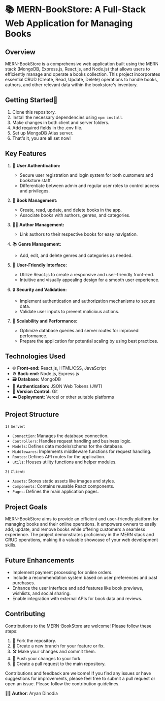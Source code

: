 # 📚 MERN-BookStore: A Full-Stack Web Application for Managing Books

## Overview

MERN-BookStore is a comprehensive web application built using the MERN stack (MongoDB, Express.js, React.js, and Node.js) that allows users to efficiently manage and operate a books collection. This project incorporates essential CRUD (Create, Read, Update, Delete) operations to handle books, authors, and other relevant data within the bookstore's inventory.

## Getting Started🚀 

1. Clone this repository.
2. Install the necessary dependencies using `npm install`.
3. Make changes in both client and server folders.
4. Add required fields in the .env file.
5. Set up MongoDB Atlas server.
6. That's it, you are all set now!

## Key Features

1. 🔐 **User Authentication:**
   - Secure user registration and login system for both customers and bookstore staff.
   - Differentiate between admin and regular user roles to control access and privileges.

2. 📖 **Book Management:**
   - Create, read, update, and delete books in the app.
   - Associate books with authors, genres, and categories.

3. 👨‍💼 **Author Management:**
   - Link authors to their respective books for easy navigation.

4. 📚 **Genre Management:**
   - Add, edit, and delete genres and categories as needed.

5. 🌟 **User-Friendly Interface:**
   - Utilize React.js to create a responsive and user-friendly front-end.
   - Intuitive and visually appealing design for a smooth user experience.

6. 🔒 **Security and Validation:**
    - Implement authentication and authorization mechanisms to secure data.
    - Validate user inputs to prevent malicious actions.

7. 🚀 **Scalability and Performance:**
    - Optimize database queries and server routes for improved performance.
    - Prepare the application for potential scaling by using best practices.

## Technologies Used

- 🌐 **Front-end:** React.js, HTML/CSS, JavaScript
- ⚙️ **Back-end:** Node.js, Express.js
- 🗃️ **Database:** MongoDB
- 🔑 **Authentication:** JSON Web Tokens (JWT)
- 🔄 **Version Control:** Git
- ☁️ **Deployment:** Vercel or other suitable platforms

## Project Structure

`1)` `Server`: 
- `Connection`: Manages the database connection.
- `Controllers`: Handles request handling and business logic.
- `Models`: Defines data models/schema for the database.
- `Middlewares`: Implements middleware functions for request handling.
- `Routes`: Defines API routes for the application.
- `utils`: Houses utility functions and helper modules.

`2)` `Client`:
- `Assets`: Stores static assets like images and styles.
- `Components`: Contains reusable React components.
- `Pages`: Defines the main application pages.

## Project Goals

MERN-BookStore aims to provide an efficient and user-friendly platform for managing books and their online operations. It empowers owners to easily add, update, and remove books while offering customers a seamless experience. The project demonstrates proficiency in the MERN stack and CRUD operations, making it a valuable showcase of your web development skills.

## Future Enhancements

- Implement payment processing for online orders.
- Include a recommendation system based on user preferences and past purchases.
- Enhance the user interface and add features like book previews, wishlists, and social sharing.
- Enable integration with external APIs for book data and reviews.

## Contributing

Contributions to the MERN-BookStore are welcome! Please follow these steps:

1. 🍴 Fork the repository.
2. 🌿 Create a new branch for your feature or fix.
3. 🛠️ Make your changes and commit them.
4. 🚀 Push your changes to your fork.
5. 🔄 Create a pull request to the main repository.

Contributions and feedback are welcome! If you find any issues or have suggestions for improvements, please feel free to submit a pull request or open an issue. Please follow the contribution guidelines.

👨‍💻 **Author**: Aryan Dinodia
